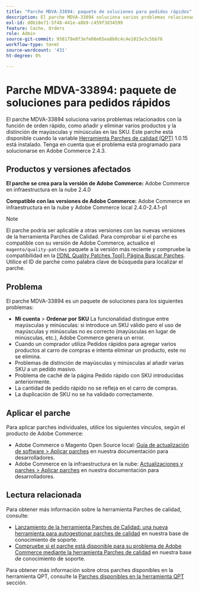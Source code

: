 ```yaml
---
title: "Parche MDVA-33894: paquete de soluciones para pedidos rápidos"
description: El parche MDVA-33894 soluciona varios problemas relacionados con la función de orden rápido, como añadir y eliminar varios productos y la distinción de mayúsculas y minúsculas en las SKU. Este parche está disponible cuando está instalada la [Quality Patches Tool (QPT)](https://devdocs.magento.com/guides/v2.4/comp-mgr/patching.html#mqp) 1.0.15. Tenga en cuenta que el problema está programado para solucionarse en Adobe Commerce 2.4.3.
exl-id: d0b18e71-5f48-441e-a8b9-c459f3d34599
feature: Cache, Orders
role: Admin
source-git-commit: 958179e0f3efe08e65ea8b0c4c4e1015e3c5bb76
workflow-type: tm+mt
source-wordcount: '431'
ht-degree: 0%

---
```


# Parche MDVA-33894: paquete de soluciones para pedidos rápidos

El parche MDVA-33894 soluciona varios problemas relacionados con la función de orden rápido, como añadir y eliminar varios productos y la distinción de mayúsculas y minúsculas en las SKU. Este parche está disponible cuando la variable [Herramienta Parches de calidad (QPT)](https://devdocs.magento.com/guides/v2.4/comp-mgr/patching.html#mqp) 1.0.15 está instalado. Tenga en cuenta que el problema está programado para solucionarse en Adobe Commerce 2.4.3.

## Productos y versiones afectados

**El parche se crea para la versión de Adobe Commerce:** Adobe Commerce en infraestructura en la nube 2.4.0

**Compatible con las versiones de Adobe Commerce:** Adobe Commerce en infraestructura en la nube y Adobe Commerce local 2.4.0-2.4.1-p1

>[!NOTE]
>
>El parche podría ser aplicable a otras versiones con las nuevas versiones de la herramienta Parches de Calidad. Para comprobar si el parche es compatible con su versión de Adobe Commerce, actualice el `magento/quality-patches` paquete a la versión más reciente y compruebe la compatibilidad en la [[!DNL Quality Patches Tool]: Página Buscar Parches](https://devdocs.magento.com/quality-patches/tool.html#patch-grid). Utilice el ID de parche como palabra clave de búsqueda para localizar el parche.

## Problema

El parche MDVA-33894 es un paquete de soluciones para los siguientes problemas:

* **Mi cuenta** > **Ordenar por SKU** La funcionalidad distingue entre mayúsculas y minúsculas: si introduce un SKU válido pero el uso de mayúsculas y minúsculas no es correcto (mayúsculas en lugar de minúsculas, etc.), Adobe Commerce genera un error.
* Cuando un comprador utiliza Pedidos rápidos para agregar varios productos al carro de compras e intenta eliminar un producto, este no se elimina.
* Problemas de distinción de mayúsculas y minúsculas al añadir varias SKU a un pedido masivo.
* Problema de caché de la página Pedido rápido con SKU introducidas anteriormente.
* La cantidad de pedido rápido no se refleja en el carro de compras.
* La duplicación de SKU no se ha validado correctamente.

## Aplicar el parche

Para aplicar parches individuales, utilice los siguientes vínculos, según el producto de Adobe Commerce:

* Adobe Commerce o Magento Open Source local: [Guía de actualización de software > Aplicar parches](https://devdocs.magento.com/guides/v2.4/comp-mgr/patching/mqp.html) en nuestra documentación para desarrolladores.
* Adobe Commerce en la infraestructura en la nube: [Actualizaciones y parches > Aplicar parches](https://devdocs.magento.com/cloud/project/project-patch.html) en nuestra documentación para desarrolladores.

## Lectura relacionada

Para obtener más información sobre la herramienta Parches de calidad, consulte:

* [Lanzamiento de la herramienta Parches de Calidad: una nueva herramienta para autogestionar parches de calidad](/help/announcements/adobe-commerce-announcements/magento-quality-patches-released-new-tool-to-self-serve-quality-patches.md) en nuestra base de conocimiento de soporte.
* [Compruebe si el parche está disponible para su problema de Adobe Commerce mediante la herramienta Parches de calidad](/help/support-tools/patches-available-in-qpt-tool/check-patch-for-magento-issue-with-magento-quality-patches.md) en nuestra base de conocimiento de soporte.

Para obtener más información sobre otros parches disponibles en la herramienta QPT, consulte la [Parches disponibles en la herramienta QPT](https://support.magento.com/hc/en-us/sections/360010506631-Patches-available-in-QPT-tool-) sección.
